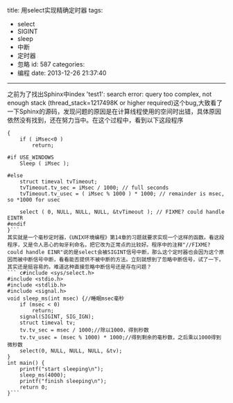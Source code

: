 title: 用select实现精确定时器
tags:
  - select
  - SIGINT
  - sleep
  - 中断
  - 定时器
  - 忽略
id: 587
categories:
  - 编程
date: 2013-12-26 21:37:40
---

之前为了找出Sphinx中index 'test1': search error: query too complex, not enough stack (thread_stack=1217498K or higher required)这个bug,大致看了一下Sphinx的源码，发现问题的原因是在计算线程使用的空间时出错，具体原因依然没有找到，还在努力当中。在这个过程中，看到以下这段程序
``` cvoid sphSleepMsec ( int iMsec )
{
    if ( iMsec<0 )
        return;

#if USE_WINDOWS
    Sleep ( iMsec );

#else
    struct timeval tvTimeout;
    tvTimeout.tv_sec = iMsec / 1000; // full seconds
    tvTimeout.tv_usec = ( iMsec % 1000 ) * 1000; // remainder is msec, so *1000 for usec

    select ( 0, NULL, NULL, NULL, &tvTimeout ); // FIXME? could handle EINTR
#endif
}```
其实就是一个毫秒定时器，《UNIX环境编程》第14章的习题就要求实现一个这样的函数。看这段程序，又是令人恶心的匈牙利命名，把它改为正常点的比较好。程序中的注释"//FIXME?could handle EINR"说的是select会被SIGINT信号中断，那么这个定时器也会因为这个原因而被中断信号中断，看看能否提供不被中断的方法。立刻就想到了忽略中断信号，试了一下，其实还是挺容易的。难道这种直接忽略中断信号还是存在问题？
``` c#include <sys/select.h>
#include <stdio.h>
#include <stdlib.h>
#include <signal.h>
void sleep_ms(int msec) {//睡眠msec毫秒
    if (msec < 0)
        return;
    signal(SIGINT, SIG_IGN);
    struct timeval tv; 
    tv.tv_sec = msec / 1000;//除以1000，得到秒数
    tv.tv_usec = (msec % 1000) * 1000;//得到剩余的毫秒数，之后乘以1000得到微秒数
    select(0, NULL, NULL, NULL, &tv);
}
int main() {
    printf("start sleeping\n");
    sleep_ms(4000);
    printf("finish sleeping\n");
    return 0;
}```